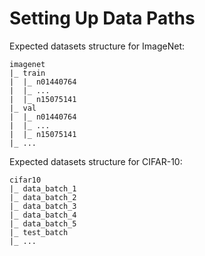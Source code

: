 # Setting Up Data Paths

Expected datasets structure for ImageNet:

```
imagenet
|_ train
|  |_ n01440764
|  |_ ...
|  |_ n15075141
|_ val
|  |_ n01440764
|  |_ ...
|  |_ n15075141
|_ ...
```

Expected datasets structure for CIFAR-10:

```
cifar10
|_ data_batch_1
|_ data_batch_2
|_ data_batch_3
|_ data_batch_4
|_ data_batch_5
|_ test_batch
|_ ...
```
